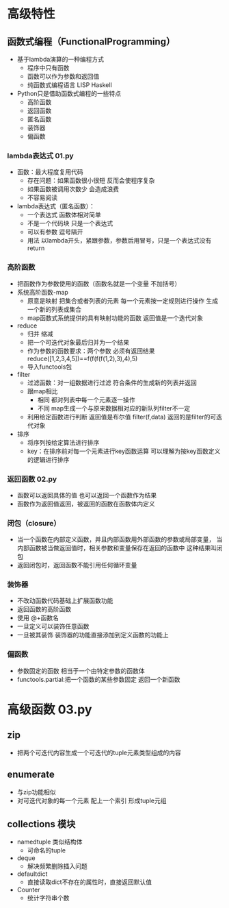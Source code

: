 # 高级特性
## 函数式编程（FunctionalProgramming）
- 基于lambda演算的一种编程方式
    - 程序中只有函数
    - 函数可以作为参数和返回值
    - 纯函数式编程语言 LISP Haskell
- Python只是借助函数式编程的一些特点
    - 高阶函数
    - 返回函数
    - 匿名函数
    - 装饰器
    - 偏函数
### lambda表达式 01.py
- 函数：最大程度复用代码
    - 存在问题：如果函数很小很短 反而会使程序复杂
    - 如果函数被调用次数少 会造成浪费
    - 不容易阅读
- lambda表达式（匿名函数）：
    - 一个表达式 函数体相对简单
    - 不是一个代码块 只是一个表达式
    - 可以有参数 逗号隔开
    - 用法 以lambda开头，紧跟参数，参数后用冒号，只是一个表达式没有return
### 高阶函数
- 把函数作为参数使用的函数（函数名就是一个变量 不加括号）
- 系统高阶函数-map
    - 原意是映射 把集合或者列表的元素 每一个元素按一定规则进行操作 生成一个新的列表或集合
    - map函数式系统提供的具有映射功能的函数 返回值是一个迭代对象
- reduce
    - 归并 缩减
    - 把一个可迭代对象最后归并为一个结果
    - 作为参数的函数要求：两个参数 必须有返回结果
        reduce([1,2,3,4,5])==f(f(f(f(1,2),3),4),5)
    - 导入functools包
- filter
    - 过滤函数：对一组数据进行过滤 符合条件的生成新的列表并返回
    - 跟map相比
        - 相同 都对列表中每一个元素逐一操作
        - 不同 map生成一个与原来数据相对应的新队列filter不一定
    - 利用给定函数进行判断 返回值是布尔值
        filter(f,data)
        返回的是filter的可迭代对象
- 排序
    - 将序列按给定算法进行排序
    - key：在排序前对每一个元素进行key函数运算 可以理解为按key函数定义的逻辑进行排序
### 返回函数 02.py
- 函数可以返回具体的值 也可以返回一个函数作为结果
- 函数作为返回值返回，被返回的函数在函数体内定义
### 闭包（closure）
- 当一个函数在内部定义函数，并且内部函数用外部函数的参数或局部变量，
当内部函数被当做返回值时，相关参数和变量保存在返回的函数中 
这种结果叫闭包
- 返回闭包时，返回函数不能引用任何循环变量
### 装饰器
- 不改动函数代码基础上扩展函数功能
- 返回函数的高阶函数
- 使用 @+函数名
- 一旦定义可以装饰任意函数
- 一旦被其装饰 装饰器的功能直接添加到定义函数的功能上
### 偏函数
- 参数固定的函数 相当于一个由特定参数的函数体
- functools.partial:把一个函数的某些参数固定 返回一个新函数

# 高级函数 03.py
## zip
- 把两个可迭代内容生成一个可迭代的tuple元素类型组成的内容
## enumerate
- 与zip功能相似
- 对可迭代对象的每一个元素 配上一个索引 形成tuple元组
## collections 模块
- namedtuple 类似结构体
    - 可命名的tuple
- deque
    - 解决频繁删除插入问题
- defaultdict
    - 直接读取dict不存在的属性时，直接返回默认值
- Counter
    - 统计字符串个数
    
